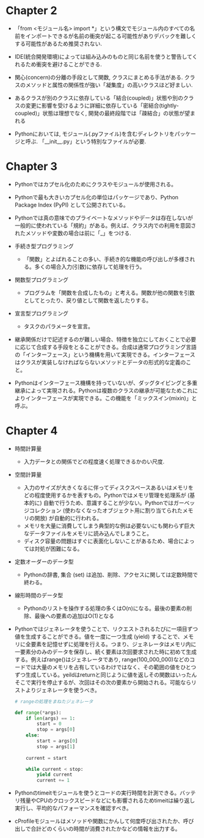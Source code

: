 # Chapter 2
- 「from <モジュール名> import *」という構文でモジュール内のすべての名前をインポートできるが名前の衝突が起こる可能性がありデバックを難しくする可能性があるため推奨されない.

- IDE(統合開発環境)によっては組み込みのものと同じ名前を使うと警告してくれるため衝突を避けることができる. 

- 関心(concern)の分離の手段として関数, クラスにまとめる手法がある. クラスのメソッドと属性の関係性が強い「凝集度」の高いクラスほど好ましい. 

- あるクラスが別のクラスに依存している「結合(coupled)」状態や別のクラスの変更に影響を受けるように詳細に依存している「密結合(tightly-coupled)」状態は理想でなく, 開発の最終段階では「疎結合」の状態が望まれる

- Pythonにおいては, モジュール(.pyファイル)を含むディレクトリをパッケージと呼ぶ. 「\_\_init\_\_.py」という特別なファイルが必要. 

# Chapter 3
- Pythonではカプセル化のためにクラスやモジュールが使用される。

- Pythonで最も大きいカプセル化の単位はパッケージであり、Python Package Index (PyPI) として公開されている。

- Pythonでは真の意味でのプライベートなメソッドやデータは存在しないが一般的に使われている「規約」がある。例えば、クラス内での利用を意図されたメソッドや変数の場合は前に「_」をつける.

- 手続き型プログラミング
    - 「関数」とよばれることの多い、手続き的な機能の呼び出しが多様される。多くの場合入力(引数)に依存して処理を行う。
- 関数型プログラミング
    - プログラムを「関数を合成したもの」と考える。関数が他の関数を引数としてとったり、戻り値として関数を返したりする。
- 宣言型プログラミング
    - タスクのパラメータを宣言。

- 継承関係だけで記述するのが難しい場合、特徴を独立にしておくことで必要に応じて合成する手段をとることができる。合成は通常プログラミング言語の「インターフェース」という機構を用いて実現できる。インターフェースはクラスが実装しなければならないメソッドとデータの形式的な定義のこと。

- Pythonはインターフェース機構を持っていないが、ダッグタイピングと多重継承によって実現される。Pythonは複数のクラスの継承が可能なためこれによりインターフェースが実現できる。この機能を「ミックスイン(mixin)」と呼ぶ。

# Chapter 4
- 時間計算量
    - 入力データとの関係でどの程度速く処理できるかのい尺度.
- 空間計算量
    - 入力のサイズが大きくなるに伴ってディスクスペースあるいはメモリをどの程度使用するかを表すもの。Pythonではメモリ管理を処理系が (基本的に) 自動で行うため、意識することが少ない。Pythonではガーベッジコレクション (使わなくなったオブジェクト用に割り当てられたメモリの開放) が自動的に行われる。
    - メモリを大量に消費してしまう典型的な例は必要ないにも関わらず巨大なデータファイルをメモリに読み込んでしまうこと。
    - ディスク容量の問題はすぐに表面化しないことがあるため、場合によっては対処が困難になる。

- 定数オーダーのデータ型
    - Pythonの辞書, 集合 (set) は追加、削除、アクセスに関しては定数時間で終わる。

- 線形時間のデータ型
    - Pythonのリストを操作する処理の多くはO(n)になる。最後の要素の削除、最後への要素の追加はO(1)となる

- Pythonではジェネレータを使うことで、リクエストされるたびに一項目ずつ値を生成することができる。値を一度に一つ生成 (yield) することで、メモリに全要素を記憶せずに処理を行える。つまり、ジェネレータはメモリ内に一要素分のみのデータを保存し、続く要素は次回要求された時に初めて生成する。例えばrange()はジェネレータであり, range(100_000_000)などのコードでは大量のメモリを占有しているわけではなく、その範囲の値をひとつずつ生成している。yeildはreturnと同じように値を返しその関数はいったんそこで実行を停止するが、次回はその次の要素から開始される。可能ならリストよりジェネレータを使うべき。
    ```python
    # rangeの処理をまねたジェネレータ

    def range(*args):
        if len(args) == 1:
            start = 0
            stop = args[0]
        else:
            start = args[0]
            stop = args[1]
        
        current = start

        while current < stop:
            yield current
            current += 1
    ```

- Pythonのtimeitモジュールを使うとコードの実行時間を計測できる。バッテリ残量やCPUのクロックスピードなどにも影響されるためtimeitは繰り返し実行し、平均的なパフォーマンスを確認すべき。

- cProfileモジュールはメソッドや関数にかんして何度呼び出されたか、呼び出しで合計どのくらいの時間が消費されたかなどの情報を出力する。